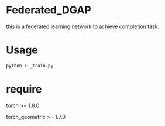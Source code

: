# Federated_DGAP
this is a federated learning network to achieve completion task.

# Usage

```python
python FL_train.py
```

# require
torch >= 1.8.0

torch_geometric >= 1.7.0
